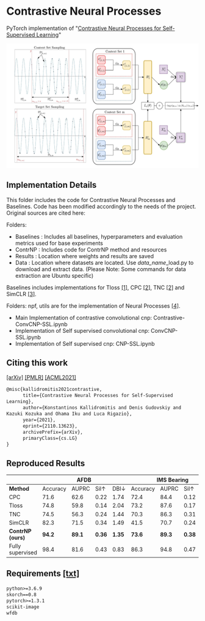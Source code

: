 # Contrastive Neural Processes
PyTorch implementation of "[Contrastive Neural Processes for Self-Supervised Learning](https://arxiv.org/abs/2110.13623)"

<p align="center">
  <img src="./contrnp_fig2.jpg" width="900">
</p>

## Implementation Details

This folder includes the code for Contrastive Neural Processes and Baselines.
Code has been modified accordingly to the needs of the project. Original sources are cited here:

Folders:
- Baselines : Includes all baselines, hyperparameters and evaluation metrics used for base experiments
- ContrNP : Includes code for ContrNP method and resources
- Results : Location where weights and results are saved
- Data : Location where datasets are located. Use *data_name*_load.py to download and extract data. 
(Please Note: Some commands for data extraction are Ubuntu specific)



Baselines includes implementations for Tloss [[1]](https://github.com/White-Link/UnsupervisedScalableRepresentationLearningTimeSeries), CPC [[2]](https://openreview.net/forum?id=8qDwejCuCN), TNC [[2]](https://openreview.net/forum?id=8qDwejCuCN) and SimCLR [[3]](https://github.com/Spijkervet/SimCLR).

Folders: npf, utils are for the implementation of Neural Processes [[4]](https://github.com/YannDubs/Neural-Process-Family).
- Main Implementation of contrastive convolutional cnp: Contrastive-ConvCNP-SSL.ipynb
- Implementation of Self supervised convolutional cnp: ConvCNP-SSL.ipynb
- Implementation of Self supervised cnp: CNP-SSL.ipynb

## Citing this work


[[arXiv]](https://arxiv.org/abs/2110.13623) [[PMLR]](https://proceedings.mlr.press/v157/kallidromitis21a) [[ACML2021]](http://www.acml-conf.org/2021/conference/accepted-papers/266/) 

```
@misc{kallidromitis2021contrastive,
      title={Contrastive Neural Processes for Self-Supervised Learning}, 
      author={Konstantinos Kallidromitis and Denis Gudovskiy and Kazuki Kozuka and Ohama Iku and Luca Rigazio},
      year={2021},
      eprint={2110.13623},
      archivePrefix={arXiv},
      primaryClass={cs.LG}
}
```
## Reproduced Results

<table>
    <thead>
        <tr>
            <th></th>
            <th colspan=4>AFDB</th>
            <th colspan=4>IMS Bearing</th>
            <th colspan=4>Urban8K</th>
        </tr>
    </thead>
    <tbody>
        <tr>
            <td><b>Method</b></td>
            <td>Accuracy</td>
            <td>AUPRC</td>
            <td>Sil↑</td>
            <td>DBI↓</td>
            <td>Accuracy</td>
            <td>AUPRC</td>
            <td>Sil↑</td>
            <td>DBI↓</td>
            <td>Accuracy</td>
            <td>AUPRC</td>
            <td>Sil↑</td>
            <td>DBI↓</td>
        </tr>
        <tr>
            <td>CPC</td>
            <td>71.6</td>
            <td>62.6</td>
            <td>0.22</td>
            <td>1.74</td>
            <td>72.4</td>
            <td>84.4</td>
            <td>0.12</td>
            <td>2.20</td>
            <td>83.3</td>
            <td>94.5</td>
            <td>0.24</td>
            <td>1.64</td>
        </tr>
        <tr>
            <td>Tloss</td>
            <td>74.8</td>
            <td>59.8</td>
            <td>0.14</td>
            <td>2.04</td>
            <td>73.2</td>
            <td>87.6</td>
            <td>0.17</td>
            <td>1.79</td>
            <td>81.5</td>
            <td>93.8</td>
            <td>0.26</td>
            <td>1.30</td>
        </tr>
        <tr>
            <td>TNC</td>
            <td>74.5</td>
            <td>56.3</td>
            <td>0.24</td>
            <td>1.44</td>
            <td>70.3</td>
            <td>86.3</td>
            <td>0.31</td>
            <td>0.94</td>
            <td>80.7</td>
            <td>93.9</td>
            <td>0.36</td>
            <td><b>0.72</b></td>
        </tr>
        <tr>
            <td>SimCLR</td>
            <td>82.3</td>
            <td>71.5</td>
            <td>0.34</td>
            <td>1.49</td>
            <td>41.5</td>
            <td>70.7</td>
            <td>0.24</td>
            <td>1.47</td>
            <td>82.8</td>
            <td>94.1</td>
            <td>0.35</td>
            <td>1.13</td>
        </tr>
        <tr>
            <td><b>ContrNP (ours)</b></td>
            <td><b>94.2</b></td>
            <td><b>89.1</b></td>
            <td><b>0.36</b></td>
            <td><b>1.35</b></td>
            <td><b>73.6</b></td>
            <td><b>89.3</b></td>
            <td><b>0.38</b></td>
            <td><b>0.91</b></td>
            <td><b>84.2</b></td>
            <td><b>95.4</b></td>
            <td><b>0.42</b></td>
            <td>0.89</td>
        </tr>
        <tr>
            <td>Fully supervised</td>
            <td>98.4</td>
            <td>81.6</td>
            <td>0.43</td>
            <td>0.83</td>
            <td>86.3</td>
            <td>94.8</td>
            <td>0.47</td>
            <td>0.77</td>
            <td>99.9</td>
            <td>99.9</td>
            <td>0.49</td>
            <td>0.80</td>
        </tr> 
    </tbody>
</table>


## Requirements [[txt]](./requirements.txt)

```
python>=3.6.9
skorch==0.8
pytorch>=1.3.1
scikit-image
wfdb
```
